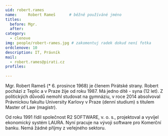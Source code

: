 ```yaml
---
uid: robert.rames
name:     Robert Rameš  	# běžně používáné jméno
titles:
  before: Mgr.
  after: 
category:
  - clenove
img: people/robert-rames.jpg # zakomentuj radek dokud není fotka
ordclenove: 10
description: IT, Právník
mail:
  - robert.rames@pirati.cz
profiles:
 
---
```


Mgr. Robert Rameš (* 6. prosince 1968) je členem Pirátské strany. 
Robert pochází z Teplic a v Praze žije od roku 1987. Má jedno dítě - syna (12 let).
Z politických důvodů nemohl studovat na gymnáziu, v roce 2014 absolvoval Právnickou fakultu University Karlovy v Praze (denní studium) s titulem Master of Law (magistr).

Od roku 1991 řídil společnost R2 SOFTWARE, v. o. s., projektoval a vyvíjel ekonomický systém LAURA. Nyní pracuje na vývoji software pro Komerční banku. Nemá žádné příjmy z veřejného sektoru.
